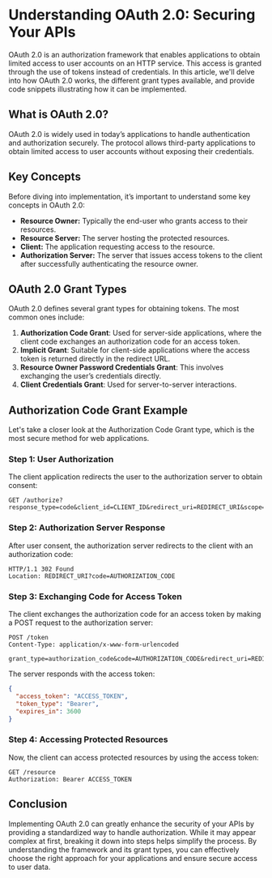 # Understanding OAuth 2.0: Securing Your APIs

OAuth 2.0 is an authorization framework that enables applications to obtain limited access to user accounts on an HTTP service. This access is granted through the use of tokens instead of credentials. In this article, we'll delve into how OAuth 2.0 works, the different grant types available, and provide code snippets illustrating how it can be implemented.

## What is OAuth 2.0?

OAuth 2.0 is widely used in today’s applications to handle authentication and authorization securely. The protocol allows third-party applications to obtain limited access to user accounts without exposing their credentials.

## Key Concepts

Before diving into implementation, it’s important to understand some key concepts in OAuth 2.0:

- **Resource Owner:** Typically the end-user who grants access to their resources.
- **Resource Server:** The server hosting the protected resources.
- **Client:** The application requesting access to the resource.
- **Authorization Server:** The server that issues access tokens to the client after successfully authenticating the resource owner.

## OAuth 2.0 Grant Types

OAuth 2.0 defines several grant types for obtaining tokens. The most common ones include:

1. **Authorization Code Grant**: Used for server-side applications, where the client code exchanges an authorization code for an access token.
2. **Implicit Grant**: Suitable for client-side applications where the access token is returned directly in the redirect URL.
3. **Resource Owner Password Credentials Grant**: This involves exchanging the user’s credentials directly.
4. **Client Credentials Grant**: Used for server-to-server interactions.

## Authorization Code Grant Example

Let's take a closer look at the Authorization Code Grant type, which is the most secure method for web applications.

### Step 1: User Authorization

The client application redirects the user to the authorization server to obtain consent:

```http
GET /authorize?response_type=code&client_id=CLIENT_ID&redirect_uri=REDIRECT_URI&scope=SCOPE
```

### Step 2: Authorization Server Response

After user consent, the authorization server redirects to the client with an authorization code:

```http
HTTP/1.1 302 Found
Location: REDIRECT_URI?code=AUTHORIZATION_CODE
```

### Step 3: Exchanging Code for Access Token

The client exchanges the authorization code for an access token by making a POST request to the authorization server:

```http
POST /token
Content-Type: application/x-www-form-urlencoded

grant_type=authorization_code&code=AUTHORIZATION_CODE&redirect_uri=REDIRECT_URI&client_id=CLIENT_ID&client_secret=CLIENT_SECRET
```

The server responds with the access token:

```json
{
  "access_token": "ACCESS_TOKEN",
  "token_type": "Bearer",
  "expires_in": 3600
}
```

### Step 4: Accessing Protected Resources

Now, the client can access protected resources by using the access token:

```http
GET /resource
Authorization: Bearer ACCESS_TOKEN
```

## Conclusion

Implementing OAuth 2.0 can greatly enhance the security of your APIs by providing a standardized way to handle authorization. While it may appear complex at first, breaking it down into steps helps simplify the process. By understanding the framework and its grant types, you can effectively choose the right approach for your applications and ensure secure access to user data.
